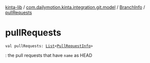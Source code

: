 [kinta-lib](../../index.md) / [com.dailymotion.kinta.integration.git.model](../index.md) / [BranchInfo](index.md) / [pullRequests](./pull-requests.md)

# pullRequests

`val pullRequests: `[`List`](https://kotlinlang.org/api/latest/jvm/stdlib/kotlin.collections/-list/index.html)`<`[`PullRequestInfo`](../-pull-request-info/index.md)`>`

: the pull requests that have `name` as HEAD

